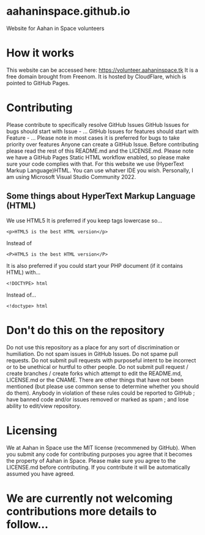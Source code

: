 # aahaninspace.github.io
Website for Aahan in Space volunteers
# How it works
This website can be accessed here: https://volunteer.aahaninspace.tk
It is a free domain brought from Freenom.
It is hosted by CloudFlare, which is pointed to GitHub Pages.
# Contributing
Please contribute to specifically resolve GitHub Issues 
GitHub Issues for bugs should start with Issue - ...
GitHub Issues for features should start with Feature - ...
Please note in most cases it is preferred for bugs to take priority over features
Anyone can create a GitHub Issue.
Before contributing please read the rest of this README.md and the LICENSE.md.
Please note we have a GitHub Pages Static HTML workflow enabled, so please make sure your code complies with that.
For this website we use (HyperText Markup Language)HTML.
You can use whatver IDE you wish.
Personally, I am using Microsoft Visual Studio Community 2022.
## Some things about HyperText Markup Language (HTML)
We use HTML5
It is preferred if you keep tags lowercase so...
```
<p>HTML5 is the best HTML version</p>
```
Instead of 
```
<P>HTML5 is the best HTML version</P>
```
It is also preferred if you could start your PHP document (if it contains HTML) with...
```
<!DOCTYPE> html
```
Instead of...
```
<!doctype> html
```
# Don't do this on the repository
Do not use this repository as a place for any sort of discrimination or humiliation.
Do not spam issues in GitHub Issues.
Do not spame pull requests.
Do not submit pull requests with purposeful intent to be incorrect or to be unethical or hurtful to other people.
Do not submit pull request / create branches / create forks which attempt to edit the README.md, LICENSE.md or the CNAME.
There are other things that have not been mentioned (but please use common sense to determine whether you should do them).
Anybody in violation of these rules could be reported to GitHub ; have banned code and/or issues removed or marked as spam ; and lose ability to edit/view repository.
# Licensing
We at Aahan in Space use the MIT license (recommened by GitHub).
When you submit any code for contributing purposes you agree that it becomes the property of Aahan in Space.
Please make sure you agree to the LICENSE.md before contributing.
If you contribute it will be automatically assumed you have agreed.
# We are currently not welcoming contributions more details to follow...
